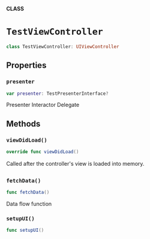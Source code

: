 **CLASS**

# `TestViewController`

```swift
class TestViewController: UIViewController
```

## Properties
### `presenter`

```swift
var presenter: TestPresenterInterface?
```

Presenter Interactor Delegate

## Methods
### `viewDidLoad()`

```swift
override func viewDidLoad()
```

Called after the controller's view is loaded into memory.

### `fetchData()`

```swift
func fetchData()
```

Data flow function

### `setupUI()`

```swift
func setupUI()
```

